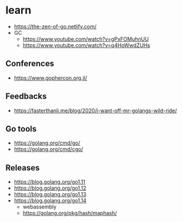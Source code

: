 # learn

- https://the-zen-of-go.netlify.com/
- GC
  - https://www.youtube.com/watch?v=gPxFOMuhnUU
  - https://www.youtube.com/watch?v=q4HoWwdZUHs

## Conferences

- https://www.gophercon.org.il/

## Feedbacks

- https://fasterthanli.me/blog/2020/i-want-off-mr-golangs-wild-ride/

## Go tools

- https://golang.org/cmd/go/
- https://golang.org/cmd/cgo/

## Releases

- https://blog.golang.org/go1.11
- https://blog.golang.org/go1.12
- https://blog.golang.org/go1.13
- https://blog.golang.org/go1.14
  - webassembly
  - https://golang.org/pkg/hash/maphash/
